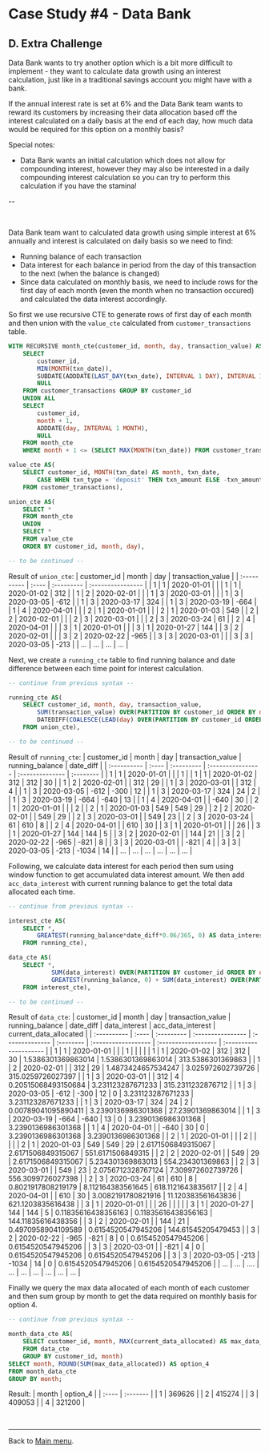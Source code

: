 # Case Study #4 - Data Bank

## D. Extra Challenge

<p>Data Bank wants to try another option which is a bit more difficult to implement - they want to calculate data growth using an interest calculation, just like in a traditional savings account you might have with a bank.</p>

<p>If the annual interest rate is set at 6% and the Data Bank team wants to reward its customers by increasing their data allocation based off the interest calculated on a daily basis at the end of each day, how much data would be required for this option on a monthly basis?</p>

<p>Special notes:</p>

<ul>
  <li>Data Bank wants an initial calculation which does not allow for compounding interest, however they may also be interested in a daily compounding interest calculation so you can try to perform this calculation if you have the stamina!</li>
</ul>

--

<br>

Data Bank team want to calculated data growth using simple interest at 6% annually and interest is calculated on daily basis so we need to find:

* Running balance of each transaction
* Data interest for each balance in period from the day of this transaction to the next (when the balance is changed)
* Since data calculated on monthly basis, we need to include rows for the first day of each month (even the month when no transaction occured) and calculated the data interest accordingly.

So first we use recursive CTE to generate rows of first day of each month and then union with the `value_cte` calculated from `customer_transactions` table.

```sql
WITH RECURSIVE month_cte(customer_id, month, day, transaction_value) AS(
	SELECT
		customer_id,
        MIN(MONTH(txn_date)),
		SUBDATE(ADDDATE(LAST_DAY(txn_date), INTERVAL 1 DAY), INTERVAL 1 MONTH),
        NULL
    FROM customer_transactions GROUP BY customer_id
    UNION ALL
    SELECT 
		customer_id,
        month + 1,
        ADDDATE(day, INTERVAL 1 MONTH),
        NULL
	FROM month_cte
    WHERE month + 1 <= (SELECT MAX(MONTH(txn_date)) FROM customer_transactions)),

value_cte AS(
	SELECT customer_id, MONTH(txn_date) AS month, txn_date,
		CASE WHEN txn_type = 'deposit' THEN txn_amount ELSE -txn_amount END AS transaction_value
	FROM customer_transactions),

union_cte AS(
	SELECT *
	FROM month_cte
	UNION
	SELECT *
	FROM value_cte
	ORDER BY customer_id, month, day),

-- to be continued -- 
```
Result of `union_cte`:
| customer_id | month | day        | transaction_value |
| :---------- | :---- | :--------- | :---------------- |
| 1           | 1     | 2020-01-01 |                   |
| 1           | 1     | 2020-01-02 | 312               |
| 1           | 2     | 2020-02-01 |                   |
| 1           | 3     | 2020-03-01 |                   |
| 1           | 3     | 2020-03-05 | -612              |
| 1           | 3     | 2020-03-17 | 324               |
| 1           | 3     | 2020-03-19 | -664              |
| 1           | 4     | 2020-04-01 |                   |
| 2           | 1     | 2020-01-01 |                   |
| 2           | 1     | 2020-01-03 | 549               |
| 2           | 2     | 2020-02-01 |                   |
| 2           | 3     | 2020-03-01 |                   |
| 2           | 3     | 2020-03-24 | 61                |
| 2           | 4     | 2020-04-01 |                   |
| 3           | 1     | 2020-01-01 |                   |
| 3           | 1     | 2020-01-27 | 144               |
| 3           | 2     | 2020-02-01 |                   |
| 3           | 2     | 2020-02-22 | -965              |
| 3           | 3     | 2020-03-01 |                   |
| 3           | 3     | 2020-03-05 | -213              |
| ...         | ...   | ...        | ...               |

Next, we create a `running_cte` table to find running balance and date difference between each time point for interest calculation.
```sql
-- continue from previous syntax --

running_cte AS(
	SELECT customer_id, month, day, transaction_value, 
		SUM(transaction_value) OVER(PARTITION BY customer_id ORDER BY day ROWS UNBOUNDED PRECEDING) AS running_balance,
		DATEDIFF(COALESCE(LEAD(day) OVER(PARTITION BY customer_id ORDER BY day), '2020-05-01'), day) AS date_diff
	FROM union_cte),

-- to be continued --
```
Result of `running_cte`:
| customer_id | month | day        | transaction_value | running_balance | date_diff |
| :---------- | :---- | :--------- | :---------------- | :-------------- | :-------- |
| 1           | 1     | 2020-01-01 |                   |                 | 1         |
| 1           | 1     | 2020-01-02 | 312               | 312             | 30        |
| 1           | 2     | 2020-02-01 |                   | 312             | 29        |
| 1           | 3     | 2020-03-01 |                   | 312             | 4         |
| 1           | 3     | 2020-03-05 | -612              | -300            | 12        |
| 1           | 3     | 2020-03-17 | 324               | 24              | 2         |
| 1           | 3     | 2020-03-19 | -664              | -640            | 13        |
| 1           | 4     | 2020-04-01 |                   | -640            | 30        |
| 2           | 1     | 2020-01-01 |                   |                 | 2         |
| 2           | 1     | 2020-01-03 | 549               | 549             | 29        |
| 2           | 2     | 2020-02-01 |                   | 549             | 29        |
| 2           | 3     | 2020-03-01 |                   | 549             | 23        |
| 2           | 3     | 2020-03-24 | 61                | 610             | 8         |
| 2           | 4     | 2020-04-01 |                   | 610             | 30        |
| 3           | 1     | 2020-01-01 |                   |                 | 26        |
| 3           | 1     | 2020-01-27 | 144               | 144             | 5         |
| 3           | 2     | 2020-02-01 |                   | 144             | 21        |
| 3           | 2     | 2020-02-22 | -965              | -821            | 8         |
| 3           | 3     | 2020-03-01 |                   | -821            | 4         |
| 3           | 3     | 2020-03-05 | -213              | -1034           | 14        |
| ...         | ...   | ...        | ...               | ...             | ...       |

Following, we calculate data interest for each period then sum using window function to get accumulated data interest amount. We then add `acc_data_interest` with current running balance to get the total data allocated each time.

```sql
-- continue from previous syntax --

interest_cte AS(
	SELECT *,
		GREATEST(running_balance*date_diff*0.06/365, 0) AS data_interest
	FROM running_cte),

data_cte AS(
	SELECT *,
			SUM(data_interest) OVER(PARTITION BY customer_id ORDER BY day ROWS UNBOUNDED PRECEDING) AS acc_data_interest,
			GREATEST(running_balance, 0) + SUM(data_interest) OVER(PARTITION BY customer_id ORDER BY day ROWS UNBOUNDED PRECEDING) AS current_data_allocated
	FROM interest_cte),

-- to be continued --
```
Result of `data_cte`:
| customer_id | month | day        | transaction_value | running_balance | date_diff | data_interest       | acc_data_interest   | current_data_allocated |
| :---------- | :---- | :--------- | :---------------- | :-------------- | :-------- | :------------------ | :------------------ | :--------------------- |
| 1           | 1     | 2020-01-01 |                   |                 | 1         |                     |                     |                        |
| 1           | 1     | 2020-01-02 | 312               | 312             | 30        | 1.5386301369863014  | 1.5386301369863014  | 313.5386301369863      |
| 1           | 2     | 2020-02-01 |                   | 312             | 29        | 1.4873424657534247  | 3.025972602739726   | 315.0259726027397      |
| 1           | 3     | 2020-03-01 |                   | 312             | 4         | 0.20515068493150684 | 3.231123287671233   | 315.2311232876712      |
| 1           | 3     | 2020-03-05 | -612              | -300            | 12        | 0                   | 3.231123287671233   | 3.231123287671233      |
| 1           | 3     | 2020-03-17 | 324               | 24              | 2         | 0.00789041095890411 | 3.2390136986301368  | 27.23901369863014      |
| 1           | 3     | 2020-03-19 | -664              | -640            | 13        | 0                   | 3.2390136986301368  | 3.2390136986301368     |
| 1           | 4     | 2020-04-01 |                   | -640            | 30        | 0                   | 3.2390136986301368  | 3.2390136986301368     |
| 2           | 1     | 2020-01-01 |                   |                 | 2         |                     |                     |                        |
| 2           | 1     | 2020-01-03 | 549               | 549             | 29        | 2.6171506849315067  | 2.6171506849315067  | 551.6171506849315      |
| 2           | 2     | 2020-02-01 |                   | 549             | 29        | 2.6171506849315067  | 5.234301369863013   | 554.234301369863       |
| 2           | 3     | 2020-03-01 |                   | 549             | 23        | 2.0756712328767124  | 7.309972602739726   | 556.3099726027398      |
| 2           | 3     | 2020-03-24 | 61                | 610             | 8         | 0.8021917808219179  | 8.112164383561645   | 618.1121643835617      |
| 2           | 4     | 2020-04-01 |                   | 610             | 30        | 3.0082191780821916  | 11.120383561643836  | 621.1203835616438      |
| 3           | 1     | 2020-01-01 |                   |                 | 26        |                     |                     |                        |
| 3           | 1     | 2020-01-27 | 144               | 144             | 5         | 0.11835616438356163 | 0.11835616438356163 | 144.11835616438356     |
| 3           | 2     | 2020-02-01 |                   | 144             | 21        | 0.4970958904109589  | 0.6154520547945206  | 144.61545205479453     |
| 3           | 2     | 2020-02-22 | -965              | -821            | 8         | 0                   | 0.6154520547945206  | 0.6154520547945206     |
| 3           | 3     | 2020-03-01 |                   | -821            | 4         | 0                   | 0.6154520547945206  | 0.6154520547945206     |
| 3           | 3     | 2020-03-05 | -213              | -1034           | 14        | 0                   | 0.6154520547945206  | 0.6154520547945206     |
| ...         | ...   | ....       | ...               | ...             | ...       | ...                 | ...                 | ...                    |

Finally we query the max data allocated of each month of each customer and then sum group by month to get the data required on monthly basis for option 4.

```sql
-- continue from previous syntax --

month_data_cte AS(
	SELECT customer_id, month, MAX(current_data_allocated) AS max_data_allocated
	FROM data_cte
	GROUP BY customer_id, month)
SELECT month, ROUND(SUM(max_data_allocated)) AS option_4
FROM month_data_cte
GROUP BY month;
```
Result:
| month | option_4 |
| :---- | :------- |
| 1     | 369626   |
| 2     | 415274   |
| 3     | 409053   |
| 4     | 321200   |

<br>

***
Back to [Main menu](https://github.com/maanh96/8weeksqlchallenge).
